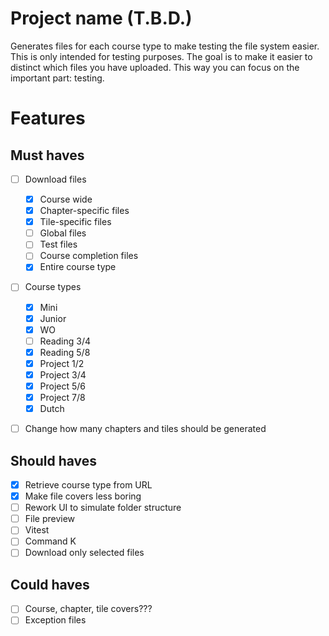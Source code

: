 # Project name (T.B.D.)

Generates files for each course type to make testing the file system easier. This is only intended for testing purposes. The goal is to make it easier to distinct which files you have uploaded. This way you can focus on the important part: testing.

# Features

## Must haves

- [ ] Download files

  - [x] Course wide
  - [x] Chapter-specific files
  - [x] Tile-specific files
  - [ ] Global files
  - [ ] Test files
  - [ ] Course completion files
  - [x] Entire course type

- [ ] Course types

  - [x] Mini
  - [x] Junior
  - [x] WO
  - [ ] Reading 3/4
  - [x] Reading 5/8
  - [x] Project 1/2
  - [x] Project 3/4
  - [x] Project 5/6
  - [x] Project 7/8
  - [x] Dutch

- [ ] Change how many chapters and tiles should be generated

## Should haves

- [x] Retrieve course type from URL
- [x] Make file covers less boring
- [ ] Rework UI to simulate folder structure
- [ ] File preview
- [ ] Vitest
- [ ] Command K
- [ ] Download only selected files

## Could haves

- [ ] Course, chapter, tile covers???
- [ ] Exception files
